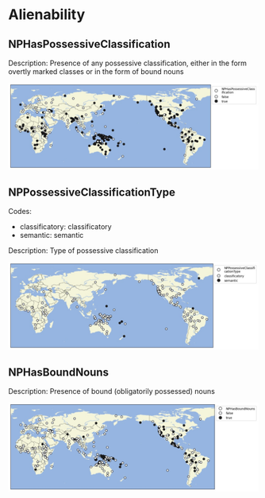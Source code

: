 # Alienability

## **NPHasPossessiveClassification**


Description:
Presence of any possessive classification, either in the form overtly marked classes or in the form of bound nouns


![](p5.jpg?parameters=5&pacific-centered&padding-left=10&padding-right=10&padding-top=20&padding-bottom=20&width=12&height=8&markersize=15#cldfviz.map)

## **NPPossessiveClassificationType**

Codes:
- classificatory: classificatory
- semantic: semantic

Description:
Type of possessive classification


![](p6.jpg?parameters=6&pacific-centered&padding-left=10&padding-right=10&padding-top=20&padding-bottom=20&width=12&height=8&markersize=15#cldfviz.map)

## **NPHasBoundNouns**


Description:
Presence of bound (obligatorily possessed) nouns


![](NPHasBoundNouns.jpg?parameters=7&pacific-centered&padding-left=10&padding-right=10&padding-top=20&padding-bottom=20&width=12&height=8&markersize=15#cldfviz.map)
